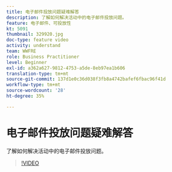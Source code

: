 ```yaml
---
title: 电子邮件投放问题疑难解答
description: 了解如何解决活动中的电子邮件投放问题。
feature: 电子邮件、可投放性
kt: 5091
thumbnail: 329920.jpg
doc-type: feature video
activity: understand
team: WWFRE
role: Business Practitioner
level: Beginner
exl-id: a362a627-9812-4753-a5de-8eb97ea1b606
translation-type: tm+mt
source-git-commit: 137d1e0c36d038f3fb8a4742bafef6fbac96f41d
workflow-type: tm+mt
source-wordcount: '28'
ht-degree: 35%

---
```


# 电子邮件投放问题疑难解答

了解如何解决活动中的电子邮件投放问题。

>[!VIDEO](https://video.tv.adobe.com/v/329920?quality=12)
